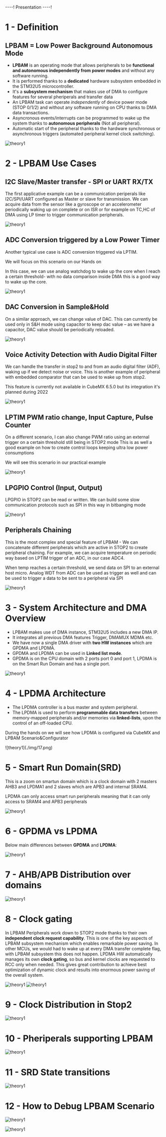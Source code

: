----!
Presentation
----!

# 1 - Definition 
## LPBAM = Low Power Background Autonomous Mode

- **LPBAM** is an operating mode that allows peripherals to be **functional and autonomous independently from power modes** and without any software running.
- It is performed thanks to a **dedicated** hardware subsystem embedded in the STM32U5 microcontroller.
- It's a **subsystem mechanism** that makes use of DMA to configure features for several pheriperals and transfer data
- An LPBAM task can operate *independently* of device power mode (STOP 0/1/2) and without any software running on CPU thanks to DMA data transactions.
- Asyncronous events/interrupts can be programmed to wake up the system thanks to **autonomous peripherals** (Not all peripheral).
- Automatic start of the peripheral thanks to the hardware synchronous or asynchronous triggers (automated peripheral kernel clock switching).

![theory1](./img/01.png)



# 2 - LPBAM Use Cases
## I2C Slave/Master transfer - SPI or UART RX/TX

The first applicative example can be a communication periperals like I2C/SPI/UART configured as Master or slave for transmission.
We can acquire data from the sensor like a gyroscope or an accelerometer periodically waking up on complete or on ISR or for example on TC,HC of DMA using LP timer to trigger communication peripherals.

![theory1](./img/02.png)


## ADC Conversion triggered by a Low Power Timer
Another typical use case is ADC conversion triggered via LPTIM.

<ainfo>
 We will focus on this scenario on our Hands on
</ainfo>

<p>


</p>


In this case, we can use analog watchdog to wake up the core when I reach a certain threshold- with no data comparison inside DMA this is a good way to wake up the core.

![theory1](./img/03.png)

## DAC Conversion in Sample&Hold
On a similar approach, we can change value of DAC.
This can currently be used only in S&H mode using capacitor to keep dac value – as we have a capacitor, DAC value should be periodically reloaded.


![theory1](./img/04.png)


## Voice Activity Detection with Audio Digital Filter
We can handle the transfer in stop2 to and from an audio digital filter (ADF),  waking up if we detect noise or voice.
This is another example of peripheral with embedded comparator that can be used to wake up from stop2.

<ainfo>
This feature is currently not available in CubeMX 6.5.0 but its integration it's planned during 2022
</ainfo>

![theory1](./img/04.png)


## LPTIM PWM ratio change, Input Capture, Pulse Counter
On a different scenario, I can also change PWM ratio using an external trigger on a certain threshold still being in STOP2 mode
This is as well a good example on how to create control loops keeping ultra low power consumptions

<info>
We will see this scenario in our practical example
</info>

![theory1](./img/06.png)


## LPGPIO Control (Input, Output)
LPGPIO in STOP2 can be read or written. We can build some slow communication protocols such as SPI in this way in bitbanging mode

![theory1](./img/07.png)

## Peripherals Chaining
This is the most complex and special feature of LPBAM - We can concatenate different peripherals which are active in STOP2 to create peripheral chaining.
For example, we can acquire temperature on periodic way based on LPTIM trigger of an ADC, in our case ADC4.

When temp reaches a certain threshold, we send data on SPI to an external host micro.
Analog WDT from ADC can be used as trigger as well and can be used to trigger a data to be sent to a peripheral via SPI

![theory1](./img/08.png)


# 3 - System Architecture and DMA Overview
- LPBAM makes use of DMA instance, STM32U5 includes a new DMA IP.
- It integrates all previous DMA features Trigger, DMAMUX MDMA etc.
- We have now a single DMA driver with **two HW instances** which are GPDMA and LPDMA.
- GPDMA and LPDMA can be used in **Linked list mode**.
- GPDMA is on the CPU domain with 2 ports port 0 and port 1, LPDMA is on the Smart Run Domain and has a single port.

![theory1](./img/13.png)

# 4 - LPDMA Architecture

- The LPDMA controller is a bus master and system peripheral.
- The LPDMA is used to perform **programmable data transfers** between memory-mapped peripherals and/or memories via **linked-lists**, upon the control of an off-loaded CPU.

<ainfo>
During the hands on we will see how LPDMA is configured via CubeMX and LPBAM Scenario&Configurator
</ainfo>

<p>

</p>
![theory1](./img/17.png)

# 5 - Smart Run Domain(SRD)
This is a zoom on smartun domain which is a clock domain with 2 masters AHB3 and LPDMA1 and 2 slaves which are APB3 and internal SRAM4.

<p>


</p>

<ainfo>
LPDMA can only access smart run peripherals meaning that it can only access to SRAM4 and APB3 peripherals
</ainfo>


<p>


</p>

![theory1](./img/10.png)

# 6 - GPDMA vs LPDMA
Below main differences between **GPDMA** and **LPDMA**:

![theory1](./img/27.png)

# 7 - AHB/APB Distribution over domains
![theory1](./img/20.png)

# 8 - Clock gating

In LPBAM Peripherals work down to STOP2 mode thanks to their own **independent clock request capability**. 
This is one of the key aspects of LPBAM subsystem mechanism which enables remarkable power saving.
In other MCUs, we would had to wake up at every DMA transfer complete flag, with LPBAM subsystem this does not happen.
LPDMA HW automatically manages its own **clock gating**, so bus and kernel clocks are requested to RCC only when needed.
This gives great contribution to achieve best optimization of dynamic clock and results into enormous power saving of the overall system.

![theory1](./img/15.png)
![theory1](./img/16.png)


# 9 - Clock Distribution in Stop2

![theory1](./img/18.png)

# 10 - Pheriperals supporting LPBAM

![theory1](./img/19.png)

# 11 - SRD State transitions

![theory1](./img/21.png)

# 12 - How to Debug LPBAM Scenario


![theory1](./img/25.png)

![theory1](./img/22.png)

